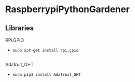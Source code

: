 ﻿# RaspberrypiPythonGardener
 
## Libraries 

RPi.GPIO
- `sudo apt-get install rpi.gpio`
##
Adafruit_DHT
- `sudo pip3 install Adafruit_DHT`
